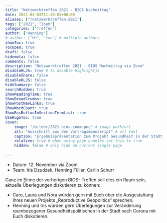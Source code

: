 ```yaml
---
title: "Netzwerktreffen 2021 - BIOS Nachmittag"
date: 2021-04-03T11:30:03+00:00
aliases: ["/netzwerktreffen-2021"]
tags: ["2021", "Zoom"]
categories: ["Treffen"]
author: ["Henning"]
# author: ["Me", "You"] # multiple authors
showToc: true
TocOpen: true
draft: false
hidemeta: false
comments: false
description: "Netzwerktreffen 2021 - BIOS Nachmittag via Zoom"
disableHLJS: true # to disable highlightjs
disableShare: false
disableHLJS: false
hideSummary: false
searchHidden: true
ShowReadingTime: true
ShowBreadCrumbs: true
ShowPostNavLinks: true
ShowWordCount: true
ShowRssButtonInSectionTermList: true
UseHugoToc: true
cover:
    image: "/bilder/2021-bios-zoom.png" # image path/url
    alt: "Ausschnitt aus dem Vortragsmanuskript" # alt text
    caption: "Ergebnispräsentation zum Projekt Gesundheit in der Stadt (Füller, Dzudzek)" # display caption under cover
    relative: true # when using page bundles set this to true
    hidden: false # only hide on current single page
    
---
```


- Datum: 12. November via Zoom
- Team: Iris Dzudzek, Henning Füller, Carlin Schurr


Ganz im Sinne der vorherigen BIOS- Treffen soll dies ein Raum sein, aktuelle Überlegungen diskutieren zu können:

  - Caro, Laura und Nora würden gern mit Euch über die Ausgestaltung ihres neuen Projekts „Reproductive Geopolitics“ sprechen.
  - Henning und Iris würden gern Überlegungen zur Veränderung raumbezogener Gesundheitspolitischen in der Stadt nach Corona mit Euch diskutieren.
